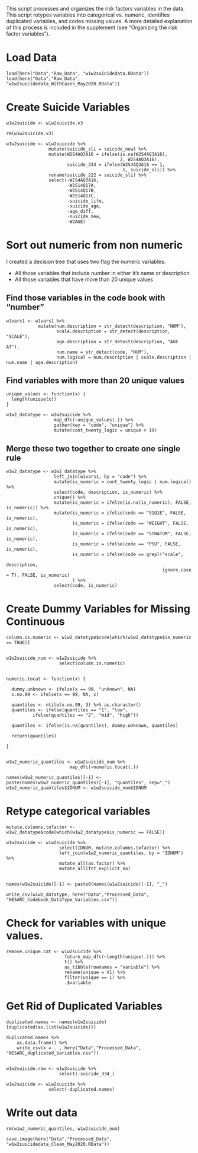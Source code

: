 This script processes and organizes the risk factors variables in the
data. This script retypes variables into categorical vs. numeric,
identifies duplicated variables, and codes missing values. A more
detailed explanation of this process is included in the supplement (see
“Organizing the risk factor variables”).

# Load Data

    load(here("Data","Raw_Data", "w1w2suicidedata.RData"))
    load(here("Data","Raw_Data", "w1w2suicidedata_WithCases_May2020.RData"))

# Create Suicide Variables

    w1w2suicide <- w1w2suicide.v3

    rm(w1w2suicide.v3)

    w1w2suicide <- w1w2suicide %>%
                    mutate(suicide_sli = suicide_new) %>%
                    mutate(W2S4AQ3A16 = ifelse(is.na(W2S4AQ3A16), 
                                               2, W2S4AQ3A16),
                           suicide_334 = ifelse(W2S4AQ3A16 == 1,
                                                1, suicide_sli)) %>%
                    rename(suicide_222 = suicide_sli) %>%
                    select(-W2S4AQ3A16,
                           -W2S14Q17A,
                           -W2S14Q17B,
                           -W2S14Q17C,
                           -suicide_life,
                           -suicide_age,
                           -age_diff,
                           -suicide_new,
                           -W2AGE)

# Sort out numeric from non numeric

I created a decision tree that uses two flag the numeric variables.

-   All those variables that include number in either it’s name or
    description
-   All those variables that have more than 20 unique values

## Find those variables in the code book with “number”

    w1vars1 <- w1vars1 %>%
                mutate(num.description = str_detect(description, "NUM"),
                       scale.description = str_detect(description, "SCALE"),
                       age.description = str_detect(description, "AGE AT"),
                       num.name = str_detect(code, "NUM"),
                       num.logical = num.description | scale.description | num.name | age.description)

## Find variables with more than 20 unique values

    unique_values <- function(x) {
      length(unique(x))
    }

    w1w2_datatype <- w1w2suicide %>% 
                      map_dfc(~unique_values(.)) %>%
                      gather(key = "code", "unique") %>%
                      mutate(cont_twenty_logic = unique > 19)

## Merge these two together to create one single rule

    w1w2_datatype <- w1w2_datatype %>%
                      left_join(w1vars1, by = "code") %>%
                      mutate(is_numeric = cont_twenty_logic | num.logical) %>%
                      select(code, description, is_numeric) %>%
                      unique() %>%
                      mutate(is_numeric = ifelse(is.na(is_numeric), FALSE, is_numeric)) %>%
                      mutate(is_numeric = ifelse(code == "S1Q1E", FALSE, is_numeric),
                             is_numeric = ifelse(code == "WEIGHT", FALSE, is_numeric),
                             is_numeric = ifelse(code == "STRATUM", FALSE, is_numeric),
                             is_numeric = ifelse(code == "PSU", FALSE, is_numeric),
                             is_numeric = ifelse(code == grepl("scale", 
                                                               description, 
                                                               ignore.case = T), FALSE, is_numeric)
                             ) %>%
                      select(code, is_numeric)

# Create Dummy Variables for Missing Continuous

    column.is.numeric <- w1w2_datatype$code[which(w1w2_datatype$is_numeric == TRUE)]


    w1w2suicide_num <- w1w2suicide %>%
                        select(column.is.numeric)


    numeric.tocat <- function(x) {
      
      dummy.unknown <- ifelse(x == 99, "unknown", NA)
      x.no.99 <- ifelse(x == 99, NA, x)
      
      quantiles <- ntile(x.no.99, 3) %>% as.character()
      quantiles <- ifelse(quantiles == "1", "low", 
              ifelse(quantiles == "2", "mid", "high"))
      
      quantiles <- ifelse(is.na(quantiles), dummy.unknown, quantiles)
      
      return(quantiles)

    }


    w1w2_numeric_quantiles <- w1w2suicide_num %>% 
                            map_dfc(~numeric.tocat(.))

    names(w1w2_numeric_quantiles)[-1] <- paste(names(w1w2_numeric_quantiles)[-1], "quantiles", sep="_")
    w1w2_numeric_quantiles$IDNUM <- w1w2suicide_num$IDNUM

# Retype categorical variables

    mutate.columns.tofactor <- w1w2_datatype$code[which(w1w2_datatype$is_numeric == FALSE)]

    w1w2suicide <- w1w2suicide %>% 
                        select(IDNUM, mutate.columns.tofactor) %>%
                        left_join(w1w2_numeric_quantiles, by = "IDNUM") %>%
                        mutate_all(as.factor) %>%
                        mutate_all(fct_explicit_na)
                        

    names(w1w2suicide)[-1] <- paste0(names(w1w2suicide)[-1], "_")

    write_csv(w1w2_datatype, here("Data","Processed_Data", "NESARC_Codebook_DataType_Variables.csv"))

# Check for variables with unique values.

    remove.unique.cat <- w1w2suicide %>%
                          future_map_dfc(~length(unique(.))) %>%
                          t() %>%
                          as_tibble(rownames = "variable") %>%
                          rename(unique = V1) %>%
                          filter(unique == 1) %>%
                          .$variable

# Get Rid of Duplicated Variables

    duplicated.names <- names(w1w2suicide)[duplicated(as.list(w1w2suicide))]

    duplicated.names %>%
        as.data.frame() %>%
        write_csv(x = . , here("Data","Processed_Data", "NESARC_duplicated_Variables.csv"))


    w1w2suicide.raw <- w1w2suicide %>%
                        select(-suicide_334_)

    w1w2suicide <- w1w2suicide %>%
                    select(-duplicated.names)

# Write out data

    rm(w1w2_numeric_quantiles, w1w2suicide_num)

    save.image(here("Data","Processed_Data", "w1w2suicidedata_Clean_May2020.RData"))
